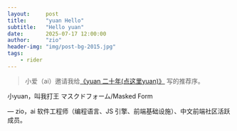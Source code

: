 ```yaml
---
layout:     post
title:      "yuan Hello"
subtitle:   "Hello yuan"
date:       2025-07-17 12:00:00
author:     "zio"
header-img: "img/post-bg-2015.jpg"
tags:
    - rider
---
```


> 小爱（ai）邀请我给[《yuan 二十年(点这里yuan)》](/zoujuns.blog/Awesome-Love-Code/web/009/index.html) 写的推荐序。

小yuan，叫我打王
マスクドフォーム/Masked Form

— zio，ai 软件工程师（编程语言、JS 引擎、前端基础设施）、中文前端社区活跃成员。
